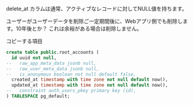 delete_at カラムは通常、アクティブなレコードに対してNULL値を持ちます。

ユーザーがユーザーデータを削除ご一定期間後に、Webアプリ側でも削除します。10年後とか？
これは余裕がある場合は削除しません。

コピーする項目

```sql
create table public.root_accounts (
  id uuid not null,
--   raw_app_meta_data jsonb null,
--   raw_user_meta_data jsonb null,
--   is_anonymous boolean not null default false,
  created_at timestamp with time zone not null default now(),
  updated_at timestamp with time zone not null default now(),
--   constraint auth_users_pkey primary key (id),
) TABLESPACE pg_default;

```
